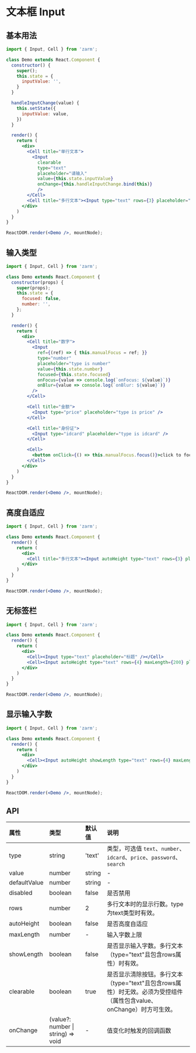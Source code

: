# 文本框 Input

## 基本用法

```jsx
import { Input, Cell } from 'zarm';

class Demo extends React.Component {
  constructor() {
    super();
    this.state = {
      inputValue: '',
    }
  }

  handleInputChange(value) {
    this.setState({
      inputValue: value,
    })
  }

  render() {
    return (
      <div>
        <Cell title="单行文本">
          <Input
            clearable
            type="text"
            placeholder="请输入"
            value={this.state.inputValue}
            onChange={this.handleInputChange.bind(this)}
            />
        </Cell>
        <Cell title="多行文本"><Input type="text" rows={3} placeholder="请输入" /></Cell>
      </div>
    )
  }
}

ReactDOM.render(<Demo />, mountNode);
```

## 输入类型

```jsx
import { Input, Cell } from 'zarm';

class Demo extends React.Component {
  constructor(props) {
    super(props);
    this.state = {
      focused: false,
      number: '',
    };
  }

  render() {
    return (
      <div>
        <Cell title="数字">
          <Input
            ref={(ref) => { this.manualFocus = ref; }}
            type="number"
            placeholder="type is number"
            value={this.state.number}
            focused={this.state.focused}
            onFocus={value => console.log(`onFocus: ${value}`)}
            onBlur={value => console.log(`onBlur: ${value}`)}
          />
        </Cell>

        <Cell title="金额">
          <Input type="price" placeholder="type is price" />
        </Cell>

        <Cell title="身份证">
          <Input type="idcard" placeholder="type is idcard" />
        </Cell>

        <Cell>
          <button onClick={() => this.manualFocus.focus()}>click to focus the first input</button>
        </Cell>
      </div>
    )
  }
}

ReactDOM.render(<Demo />, mountNode);
```



## 高度自适应

```jsx
import { Input, Cell } from 'zarm';

class Demo extends React.Component {
  render() {
    return (
      <div>
        <Cell title="多行文本"><Input autoHeight type="text" rows={3} placeholder="写点啥..." /></Cell>
      </div>
    )
  }
}

ReactDOM.render(<Demo />, mountNode);
```



## 无标签栏
```jsx
import { Input, Cell } from 'zarm';

class Demo extends React.Component {
  render() {
    return (
      <div>
        <Cell><Input type="text" placeholder="标题" /></Cell>
        <Cell><Input autoHeight type="text" rows={4} maxLength={200} placeholder="摘要" /></Cell>
      </div>
    )
  }
}

ReactDOM.render(<Demo />, mountNode);
```



## 显示输入字数
```jsx
import { Input, Cell } from 'zarm';

class Demo extends React.Component {
  render() {
    return (
      <div>
        <Cell><Input autoHeight showLength type="text" rows={4} maxLength={200} placeholder="摘要" /></Cell>
      </div>
    )
  }
}

ReactDOM.render(<Demo />, mountNode);
```



## API

| 属性 | 类型 | 默认值 | 说明 |
| :--- | :--- | :--- | :--- |
| type | string | 'text' | 类型，可选值 `text`、`number`、`idcard`、`price`、`password`、`search` |
| value | number | string | - | 值 |
| defaultValue | number | string | - | 初始值 |
| disabled | boolean | false | 是否禁用 |
| rows | number | 2 | 多行文本时的显示行数。type为text类型时有效。 |
| autoHeight | boolean | false | 是否高度自适应 |
| maxLength | number | - | 输入字数上限 |
| showLength | boolean | false | 是否显示输入字数。多行文本（type="text"且包含rows属性）时有效。 |
| clearable | boolean | true | 是否显示清除按钮。多行文本（type="text"且包含rows属性）时无效。必须为受控组件（属性包含value、onChange）时方可生效。 |
| onChange | (value?: number \| string) => void | - | 值变化时触发的回调函数 |

